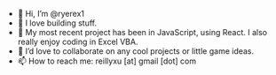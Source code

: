 - 👋 Hi, I’m @ryerex1
- 👀 I love building stuff.
- 🌱 My most recent project has been in JavaScript, using React. I also really enjoy coding in Excel VBA.
- 💞️ I’d love to collaborate on any cool projects or little game ideas.
- 📫 How to reach me: reillyxu [at] gmail [dot] com

<!---
ryerex1/ryerex1 is a ✨ special ✨ repository because its `README.md` (this file) appears on your GitHub profile.
You can click the Preview link to take a look at your changes.
--->
